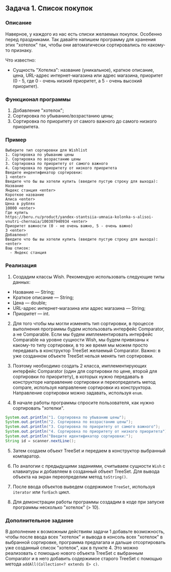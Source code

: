 ## Задача 1. Список покупок

### Описание
Наверное, у каждого из нас есть списки желаемых покупок. Особенно перед праздниками.
Так давайте напишем программу для хранения этих "хотелок" так, чтобы они автоматически сортировались по какому-то признаку.

Что известно:
* Сущность "Хотелка": название (уникальное), краткое описание, цена, URL-адрес интернет-магазина или адрес магазина, 
приоритет (0 - 5, где 0 - очень низкий приоритет, а 5 - очень высокий приоритет).

### Функционал программы
1. Добавление "хотелок";
2. Сортировка по убыванию/возрастанию цены;
3. Сортировка по приоритету от самого важного до самого низкого приоритета.

### Пример
```
Выберите тип сортировки для Wishlist
1. Сортировка по убыванию цены
2. Сортировка по возрастанию цены
3. Сортировка по приоритету от самого важного
4. Сортировка по приоритету от низкого приоритета
Введите индентификатор сортировки:
1 <enter>
Введите что бы вы хотели купить (введите пустую строку для выхода):
Название
Яндекс станция <enter>
Короткое название
Алиса <enter>
Цена в рублях
10000 <enter>
Где купить
https://beru.ru/product/yandex-stantsiia-umnaia-kolonka-s-alisoi-vnutri-chernaia/100307940934 <enter>
Приоритет важности (0 - не очень важно, 5 - очень важно)
3 <enter>
Добавлено!
Введите что бы вы хотели купить (введите пустую строку для выхода):
<enter>
Ваш список:
  - Яндекс станция
```

### Реализация
1. Создадим классы Wish. Рекомендую использовать следующие типы данных: 
  * Название — String;
  * Краткое описание — String;
  * Цена — double;
  * URL-адрес интернет-магазина или адрес магазина — String;
  * Приоритет — int.
  
2. Для того чтобы мы могли изменять тип сортировки, в процессе выполнения программы будем использовать интерфейс Comparator, 
а не Comparable. Если мы будем имплементировать интерфейс Comparable на уровне сущности Wish, мы будем привязаны к какому-то типу сортировки, в то же время мы можем просто передавать в конструктор TreeSet желаемый Comparator. 
Важно: в уже созданном объекте TreeSet нельзя менять тип сортировки. 

3. Поэтому необходимо создать 2 класса, имплементирующих интерфейс Comparator<Wish> (один для сортировки по цене, 
второй для сортировки по приоритету), в которых нужно передавать в конструкторе направление сортировки и переопределить метод compare, используя направление сортировки из конструктора. Направление сортировки можно задавать, используя `enum`.

4. В начале работы программы спросите пользователя, как нужно сортировать "хотелки". 
```java
System.out.println("1. Сортировка по убыванию цены");
System.out.println("2. Сортировка по возрастанию цены");
System.out.println("3. Сортировка по приоритету от самого важного");
System.out.println("4. Сортировка по приоритету от низкого приоритета");
System.out.println("Введите идентификатор сортировки:");
String id = scanner.nextLine();
 ```

5. Затем создаем объект TreeSet и передаем в конструктор выбранный компаратор.

6. По аналогии с предыдущими заданиями, считываем сущности `Wish` с клавиатуры и добавляем в созданный объект TreeSet.
Для вывода объекта на экран переопределим метод `toString()`.

7. После ввода объектов выведем содержимое `TreeSet`, используя `iterator` или `forEach` цикл.

8. Для демонстрации работы программы создадим в коде при запуске программы несколько "хотелок" (> 10).


### Дополнительное задание
В дополнение к возможным действиям задачи 1 добавьте возможность, чтобы после ввода всех "хотелок" и вывода в консоль всех "хотелок" в выбранной сортировке, программа предлагала и дальше отсортировать уже созданный список "хотелок", как в пункте 4.
Это можно реализовать с помощью нового объекта TreeSet с выбранным Comparator и в него добавить содержимое старого TreeSet с помощью метода `addAll(Collection<? extends E> c)`.
